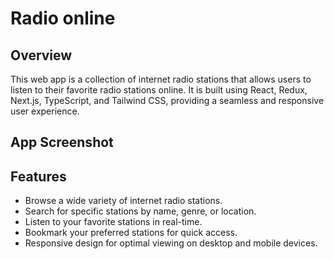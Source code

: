 # Radio online

## Overview
This web app is a collection of internet radio stations that allows users to listen to their favorite radio stations online. It is built using React, Redux, Next.js, TypeScript, and Tailwind CSS, providing a seamless and responsive user experience.

## App Screenshot

## Features

- Browse a wide variety of internet radio stations.
- Search for specific stations by name, genre, or location.
- Listen to your favorite stations in real-time.
- Bookmark your preferred stations for quick access.
- Responsive design for optimal viewing on desktop and mobile devices.